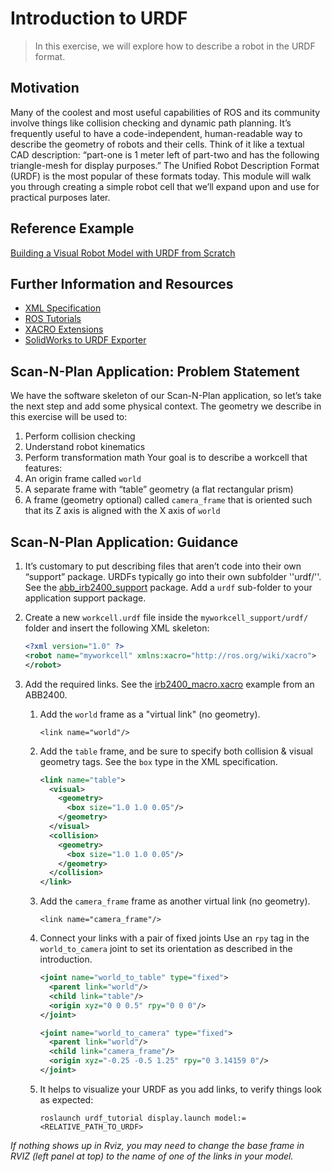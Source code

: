 # Introduction to URDF
>In this exercise, we will explore how to describe a robot in the URDF format.


## Motivation
Many of the coolest and most useful capabilities of ROS and its community involve things like collision checking and dynamic path planning. It’s frequently useful to have a code-independent, human-readable way to describe the geometry of robots and their cells. Think of it like a textual CAD description: “part-one is 1 meter left of part-two and has the following triangle-mesh for display purposes.”
The Unified Robot Description Format (URDF) is the most popular of these formats today. This module will walk you through creating a simple robot cell that we’ll expand upon and use for practical purposes later.

## Reference Example

[Building a Visual Robot Model with URDF from Scratch](http://wiki.ros.org/urdf/Tutorials/Building%20a%20Visual%20Robot%20Model%20with%20URDF%20from%20Scratch)

## Further Information and Resources

* [XML Specification](http://wiki.ros.org/urdf/XML)
* [ROS Tutorials](http://wiki.ros.org/urdf/Tutorials)
* [XACRO Extensions](http://wiki.ros.org/xacro)
* [SolidWorks to URDF Exporter](http://wiki.ros.org/sw_urdf_exporter)

## Scan-N-Plan Application: Problem Statement
We have the software skeleton of our Scan-N-Plan application, so let’s take the next step and add some physical context. The geometry we describe in this exercise will be used to:
1. Perform collision checking
1. Understand robot kinematics
1. Perform transformation math
Your goal is to describe a workcell that features:
1. An origin frame called `world`
1. A separate frame with “table” geometry (a flat rectangular prism)
1. A frame (geometry optional) called `camera_frame` that is oriented such that its Z axis is aligned with the X axis of `world`

## Scan-N-Plan Application: Guidance

1. It’s customary to put describing files that aren’t code into their own “support” package. URDFs typically go into their own subfolder ''urdf/''. See the [abb_irb2400_support](https://github.com/ros-industrial/abb/tree/indigo-devel/abb_irb2400_support) package. Add a `urdf` sub-folder to your application support package.
1. Create a new `workcell.urdf` file inside the `myworkcell_support/urdf/` folder and insert the following XML skeleton:

   ``` xml
   <?xml version="1.0" ?>
   <robot name="myworkcell" xmlns:xacro="http://ros.org/wiki/xacro">
   </robot>
   ```

1. Add the required links. See the [irb2400_macro.xacro](https://github.com/ros-industrial/abb/blob/indigo-devel/abb_irb2400_support/urdf/irb2400_macro.xacro#L56-L71) example from an ABB2400.

   1. Add the `world` frame as a "virtual link" (no geometry).

      ```
      <link name="world"/>
      ```

   1. Add the `table` frame, and be sure to specify both collision & visual geometry tags. See the `box` type in the XML specification.

      ``` xml
      <link name="table">
        <visual>
          <geometry>
            <box size="1.0 1.0 0.05"/>
          </geometry>
        </visual>
        <collision>
          <geometry>
            <box size="1.0 1.0 0.05"/>
          </geometry>
        </collision>
      </link>
      ```

   1. Add the `camera_frame` frame as another virtual link (no geometry).

      ```
      <link name="camera_frame"/>
      ```

   1. Connect your links with a pair of fixed joints  Use an `rpy` tag in the `world_to_camera` joint to set its orientation as described in the introduction.

      ``` xml
      <joint name="world_to_table" type="fixed">
        <parent link="world"/>
        <child link="table"/>
        <origin xyz="0 0 0.5" rpy="0 0 0"/>
      </joint>

      <joint name="world_to_camera" type="fixed">
        <parent link="world"/>
        <child link="camera_frame"/> 
        <origin xyz="-0.25 -0.5 1.25" rpy="0 3.14159 0"/>
      </joint>
      ```

   1. It helps to visualize your URDF as you add links, to verify things look as expected:

      ```
      roslaunch urdf_tutorial display.launch model:=<RELATIVE_PATH_TO_URDF>
      ```

  _If nothing shows up in Rviz, you may need to change the base frame in RVIZ (left panel at top) to the name of one of the links in your model._
